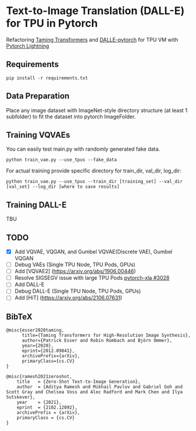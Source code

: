 # Text-to-Image Translation (DALL-E) for TPU in Pytorch

Refactoring 
[Taming Transformers](https://github.com/CompVis/taming-transformers) and [DALLE-pytorch](https://https://github.com/lucidrains/DALLE-pytorch)
for TPU VM with [Pytorch Lightning](https://github.com/PyTorchLightning/pytorch-lightning)

## Requirements

```
pip install -r requirements.txt
```

## Data Preparation

Place any image dataset with ImageNet-style directory structure (at least 1 subfolder) to fit the dataset into pytorch ImageFolder.

## Training VQVAEs
You can easily test main.py with randomly generated fake data.
```
python train_vae.py --use_tpus --fake_data
```

For actual training provide specific directory for train_dir, val_dir, log_dir:

```
python train_vae.py --use_tpus --train_dir [training_set] --val_dir [val_set] --log_dir [where to save results]
```

## Training DALL-E
TBU

## TODO
- [x] Add VQVAE, VQGAN, and Gumbel VQVAE(Discrete VAE), Gumbel VQGAN
- [ ] Debug VAEs (Single TPU Node, TPU Pods, GPUs)
- [ ] Add [VQVAE2] (https://arxiv.org/abs/1906.00446)
- [ ] Resolve SIGSEGV issue with large TPU Pods [pytorch-xla #3028](https://github.com/pytorch/xla/issues/3028)
- [ ] Add DALL-E
- [ ] Debug DALL-E (Single TPU Node, TPU Pods, GPUs)
- [ ] Add [HiT] (https://arxiv.org/abs/2106.07631)

## BibTeX

```
@misc{esser2020taming,
      title={Taming Transformers for High-Resolution Image Synthesis}, 
      author={Patrick Esser and Robin Rombach and Björn Ommer},
      year={2020},
      eprint={2012.09841},
      archivePrefix={arXiv},
      primaryClass={cs.CV}
}
```
```
@misc{ramesh2021zeroshot,
    title   = {Zero-Shot Text-to-Image Generation}, 
    author  = {Aditya Ramesh and Mikhail Pavlov and Gabriel Goh and Scott Gray and Chelsea Voss and Alec Radford and Mark Chen and Ilya Sutskever},
    year    = {2021},
    eprint  = {2102.12092},
    archivePrefix = {arXiv},
    primaryClass = {cs.CV}
}
```


